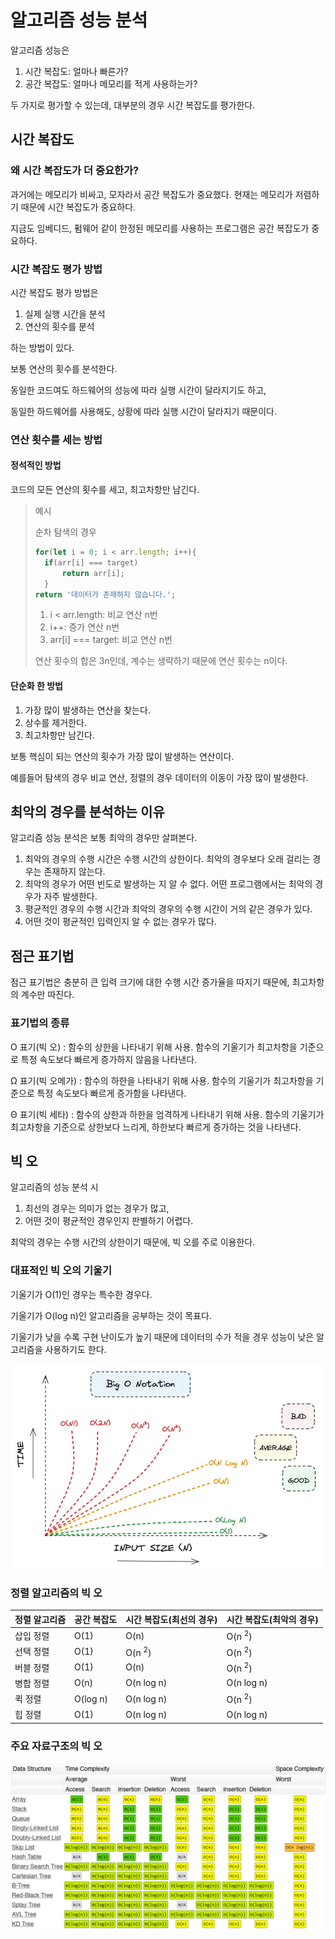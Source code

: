# 알고리즘 성능 분석
알고리즘 성능은
1. 시간 복잡도: 얼마나 빠른가?
2. 공간 복잡도: 얼마나 메모리를 적게 사용하는가?

두 가지로 평가할 수 있는데, 대부분의 경우 시간 복잡도를 평가한다.

## 시간 복잡도
### 왜 시간 복잡도가 더 중요한가?
과거에는 메모리가 비싸고, 모자라서 공간 복잡도가 중요했다. 현재는 메모리가 저렴하기 때문에 시간 복잡도가 중요하다.

지금도 임베디드, 펌웨어 같이 한정된 메모리를 사용하는 프로그램은 공간 복잡도가 중요하다.

### 시간 복잡도 평가 방법
시간 복잡도 평가 방법은
1. 실제 실행 시간을 분석
2. 연산의 횟수를 분석

하는 방법이 있다.

보통 연산의 횟수를 분석한다.

동일한 코드여도 하드웨어의 성능에 따라 실행 시간이 달라지기도 하고,

동일한 하드웨어를 사용해도, 상황에 따라 실행 시간이 달라지기 때문이다.

### 연산 횟수를 세는 방법
#### 정석적인 방법
코드의 모든 연산의 횟수를 세고, 최고차항만 남긴다.
> 예시
> 
> 순차 탐색의 경우
> ```javascript
> for(let i = 0; i < arr.length; i++){
>   if(arr[i] === target)
>       return arr[i];
>   }
> return '데이터가 존재하지 않습니다.';
> ```
> 1. i < arr.length: 비교 연산 n번
> 2. i++: 증가 연산 n번
> 3. arr[i] === target: 비교 연산 n번
> 
> 연산 횟수의 합은 3n인데, 계수는 생략하기 때문에 연산 횟수는 n이다.

#### 단순화 한 방법
1. 가장 많이 발생하는 연산을 찾는다.
2. 상수를 제거한다.
3. 최고차항만 남긴다.

보통 핵심이 되는 연산의 횟수가 가장 많이 발생하는 연산이다.

예를들어 탐색의 경우 비교 연산, 정렬의 경우 데이터의 이동이 가장 많이 발생한다.

## 최악의 경우를 분석하는 이유
알고리즘 성능 분석은 보통 최악의 경우만 살펴본다.
1. 최악의 경우의 수행 시간은 수행 시간의 상한이다. 최악의 경우보다 오래 걸리는 경우는 존재하지 않는다.
2. 최악의 경우가 어떤 빈도로 발생하는 지 알 수 없다. 어떤 프로그램에서는 최악의 경우가 자주 발생한다.
3. 평균적인 경우의 수행 시간과 최악의 경우의 수행 시간이 거의 같은 경우가 있다.
4. 어떤 것이 평균적인 입력인지 알 수 없는 경우가 많다.

## 점근 표기법
점근 표기법은 충분히 큰 입력 크기에 대한 수행 시간 증가율을 따지기 때문에, 최고차항의 계수만 따진다.

### 표기법의 종류
O 표기(빅 오) : 함수의 상한을 나타내기 위해 사용. 함수의 기울기가 최고차항을 기준으로 특정 속도보다 빠르게 증가하지 않음을 나타낸다.

Ω 표기(빅 오메가) : 함수의 하한을 나타내기 위해 사용. 함수의 기울기가 최고차항을 기준으로 특정 속도보다 빠르게 증가함을 나타낸다.

Θ 표기(빅 세타) : 함수의 상한과 하한을 엄격하게 나타내기 위해 사용. 함수의 기울기가 최고차항을 기준으로 상한보다 느리게, 하한보다 빠르게 증가하는 것을 나타낸다.

## 빅 오
알고리즘의 성능 분석 시
1. 최선의 경우는 의미가 없는 경우가 많고,
2. 어떤 것이 평균적인 경우인지 판별하기 어렵다.

최악의 경우는 수행 시간의 상한이기 때문에, 빅 오를 주로 이용한다.

### 대표적인 빅 오의 기울기
기울기가 O(1)인 경우는 특수한 경우다.

기울기가 O(log n)인 알고리즘을 공부하는 것이 목표다.

기울기가 낮을 수록 구현 난이도가 높기 때문에 데이터의 수가 적을 경우 성능이 낮은 알고리즘을 사용하기도 한다.

![Image](./BigO.png)

### 정렬 알고리즘의 빅 오

| 정렬 알고리즘 | 공간 복잡도   | 시간 복잡도(최선의 경우) | 시간 복잡도(최악의 경우)    |
|---------|----------| -- |-------------------|
| 삽입 정렬   | O(1)     | O(n) | O(n <sup>2</sup>) |
| 선택 정렬   | O(1)     | O(n <sup>2</sup>)|     O(n <sup>2</sup>)              |
| 버블 정렬   | O(1)     | O(n)|       O(n <sup>2</sup>)            |
| 병합 정렬   | O(n)     |O(n log n) |      O(n log n)             |
| 퀵 정렬    | O(log n) |O(n log n)|  O(n <sup>2</sup>)                 |
| 힙 정렬    | O(1)     | O(n log n)|O(n log n)|

### 주요 자료구조의 빅 오

![Image](./BigO_DataStructure.png)